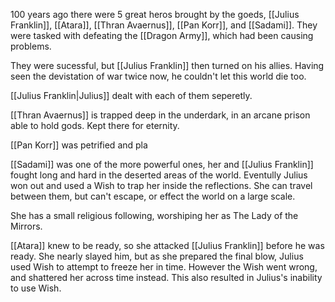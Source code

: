 100 years ago there were 5 great heros brought by the goeds, [[Julius Franklin]], [[Atara]], [[Thran Avaernus]], [[Pan Korr]], and [[Sadami]]. They were tasked with defeating the [[Dragon Army]], which had been causing problems.

They were sucessful, but [[Julius Franklin]] then turned on his allies. Having seen the devistation of war twice now, he couldn't let this world die too.

[[Julius Franklin|Julius]] dealt with each of them seperetly.

[[Thran Avaernus]] is trapped deep in the underdark, in an arcane prison able to hold gods. Kept there for eternity.

[[Pan Korr]] was petrified and pla

[[Sadami]] was one of the more powerful ones, her and [[Julius Franklin]] fought long and hard in the deserted areas of the world. Eventully Julius won out and used a Wish to trap her inside the reflections. She can travel between them, but can't escape, or effect the world on a large scale.

She has a small religious following, worshiping her as The Lady of the Mirrors.

[[Atara]] knew to be ready, so she attacked [[Julius Franklin]] before he was ready. She nearly slayed him, but as she prepared the final blow, Julius used Wish to attempt to freeze her in time. However the Wish went wrong, and shattered her across time instead. This also resulted in Julius's inability to use Wish.
